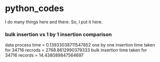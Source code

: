 # python_codes     

I do many things here and there. So, I put it here. 

### bulk insertion vs 1 by 1 insertion comparison
data process time =  0.13933038711547852
one by one insertion time taken for 34716 recrods =  2768.8612990379333
bulk insertion time taken for 34716 records =  14.438089847564697
